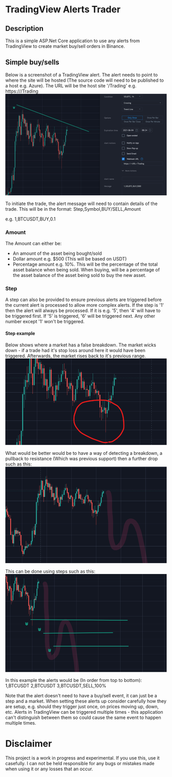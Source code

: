 # TradingView Alerts Trader
## Description
This is a simple ASP.Net Core application to use any alerts from TradingView to create market buy/sell orders in Binance.

## Simple buy/sells
Below is a screenshot of a TradingView alert. The alert needs to point to where the site will be hosted (The source code will need to be published to a host e.g. Azure). The URL will be the host site '/Trading' e.g. https://<HOSTSITE>/Trading
![Screenshot](https://github.com/Hallupa/TradingViewAlertsTrader/blob/main/Doc/Images/TradingView.png)

To initiate the trade, the alert message will need to contain details of the trade. This will be in the format:
Step,Symbol,BUY/SELL,Amount

e.g. 1,BTCUSDT,BUY,0.1

### Amount
The Amount can either be:
- An amount of the asset being bought/sold
- Dollar amount e.g. $500 (This will be based on USDT)
- Percentage amount e.g. 10%. This will be the percentage of the total asset balance when being sold. When buying, will be a percentage of the asset balance of the asset being sold to buy the new asset.

### Step
A step can also be provided to ensure previous alerts are triggered before the current alert is processed to allow more complex alerts.
If the step is '1' then the alert will always be processed.
If it is e.g. '5', then '4' will have to be triggered first. If '5' is triggered, '6' will be triggered next. Any other number except '1' won't be triggered.

#### Step example
Below shows where a market has a false breakdown. The market wicks down - if a trade had it's stop loss around here it would have been triggered. Afterwards, the market rises back to it's previous range.
![Screenshot](https://github.com/Hallupa/TradingViewAlertsTrader/blob/main/Doc/Images/TradingView3.png)

What would be better would be to have a way of detecting a breakdown, a pullback to resistance (Which was previous support) then a further drop such as this:
![Screenshot](https://github.com/Hallupa/TradingViewAlertsTrader/blob/main/Doc/Images/TradingView1.png)

This can be done using steps such as this:
![Screenshot](https://github.com/Hallupa/TradingViewAlertsTrader/blob/main/Doc/Images/TradingView2.png)

In this example the alerts would be (In order from top to bottom):
1,BTCUSDT
2,BTCUSDT
3,BTCUSDT,SELL,100%

Note that the alert doesn't need to have a buy/sell event, it can just be a step and a market.
When setting these alerts up consider carefully how they are setup, e.g. should they trigger just once, on prices moving up, down, etc. Alerts in TradingView can be triggered multiple times - this application can't distinguish between them so could cause the same event to happen multiple times.

# Disclaimer
This project is a work in progress and experimental. If you use this, use it casefully. I can not be held responsible for any bugs or mistakes made when using it or any losses that an occur.
